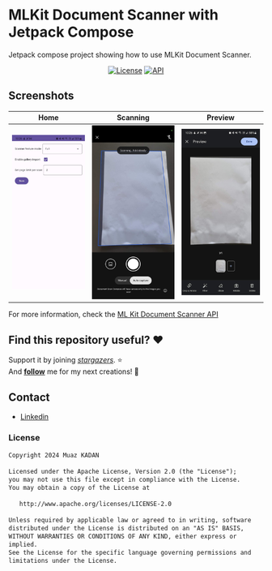# MLKit Document Scanner with Jetpack Compose

Jetpack compose project showing how to use MLKit Document Scanner.

<p align="center">
  <a href="https://opensource.org/licenses/Apache-2.0"><img alt="License" src="https://img.shields.io/badge/License-Apache%202.0-blue.svg"/></a>
  <a href="https://android-arsenal.com/api?level=21"><img alt="API" src="https://img.shields.io/badge/API-21%2B-brightgreen.svg?style=flat"/></a>
</p>

## Screenshots

|           Home           |           Scanning           |           Preview           |
|:------------------------:|:----------------------------:|:---------------------------:|
| ![](preview/ss_home.jpg) | ![](preview/ss_scanning.jpg) | ![](preview/ss_preview.jpg) | 

For more information, check
the [ML Kit Document Scanner API](https://developers.google.com/ml-kit/vision/doc-scanner)

## Find this repository useful? :heart:

Support it by joining
_[stargazers](https://github.com/muazkadan/MLKit-Document-Scan-Compose/stargazers)_. :star: <br>
And __[follow](https://github.com/muazkadan)__ me for my next creations! 🤩

## Contact

- [Linkedin](https://www.linkedin.com/in/muaz-kadan-727911107/)

### License

    Copyright 2024 Muaz KADAN

    Licensed under the Apache License, Version 2.0 (the "License");
    you may not use this file except in compliance with the License.
    You may obtain a copy of the License at

       http://www.apache.org/licenses/LICENSE-2.0

    Unless required by applicable law or agreed to in writing, software
    distributed under the License is distributed on an "AS IS" BASIS,
    WITHOUT WARRANTIES OR CONDITIONS OF ANY KIND, either express or implied.
    See the License for the specific language governing permissions and
    limitations under the License.